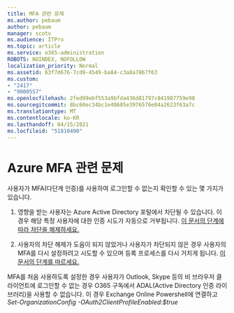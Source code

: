 ```yaml
---
title: MFA 관련 문제
ms.author: pebaum
author: pebaum
manager: scotv
ms.audience: ITPro
ms.topic: article
ms.service: o365-administration
ROBOTS: NOINDEX, NOFOLLOW
localization_priority: Normal
ms.assetid: 63f7d676-7cd9-4549-ba84-c3a8a7867f63
ms.custom:
- "2417"
- "9000557"
ms.openlocfilehash: 2fed99ebf553a9bfda436d81797c841987759e98
ms.sourcegitcommit: 8bc60ec34bc1e40685e3976576e04a2623f63a7c
ms.translationtype: MT
ms.contentlocale: ko-KR
ms.lasthandoff: 04/15/2021
ms.locfileid: "51810490"
---
```

# <a name="issues-with-azure-mfa"></a>Azure MFA 관련 문제
사용자가 MFA(다단계 인증)를 사용하여 로그인할 수 없는지 확인할 수 있는 몇 가지가 있습니다.

1. 영향을 받는 사용자는 Azure Active Directory 포털에서 차단될 수 있습니다. 이 경우 해당 특정 사용자에 대한 인증 시도가 자동으로 거부됩니다. [이 문서의 단계에 따라 차단을 해제하세요.](https://docs.microsoft.com/azure/active-directory/authentication/howto-mfa-mfasettings#block-and-unblock-users)

2. 사용자의 차단 해제가 도움이 되지 않았거나 사용자가 차단되지 않은 경우 사용자의 MFA를 다시 설정하려고 시도할 수 있으며 등록 프로세스를 다시 거치게 됩니다. [이 문서의 단계를 따르세요.](https://docs.microsoft.com/azure/active-directory/authentication/howto-mfa-userdevicesettings#require-users-to-provide-contact-methods-again)

MFA를 처음 사용하도록 설정한 경우 사용자가 Outlook, Skype 등의 비 브라우저 클라이언트에 로그인할 수 없는 경우 O365 구독에서 ADAL(Active Directory 인증 라이브러리)을 사용할 수 없습니다. 이 경우 Exchange Online Powershell에 연결하고  *Set-OrganizationConfig -OAuth2ClientProfileEnabled:$true*